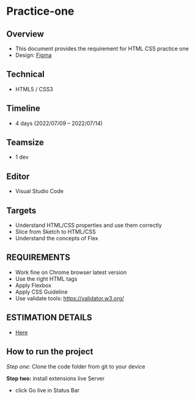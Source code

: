 # Practice-one

## Overview

- This document provides the requirement for HTML CSS practice one
- Design: [Figma](https://www.figma.com/file/Jo6ARzfpFEULE8UmyvASk2sA/BetterDesk-Template?node-id=0%3A2)

## Technical

- HTML5 / CSS3

## Timeline

- 4 days (2022/07/09 – 2022/07/14)

## Teamsize

- 1 dev

## Editor

- Visual Studio Code

## Targets

- Understand HTML/CSS properties and use them correctly
- Slice from Sketch to HTML/CSS
- Understand the concepts of Flex

## REQUIREMENTS

- Work fine on Chrome browser latest version
- Use the right HTML tags
- Apply Flexbox
- Apply CSS Guideline
- Use validate tools: https://validator.w3.org/

## ESTIMATION DETAILS

- [Here]()

## How to run the project

*Step one:* Clone the code folder from git to your device


**Step two:** install extensions live Server
- click Go live in Status Bar
